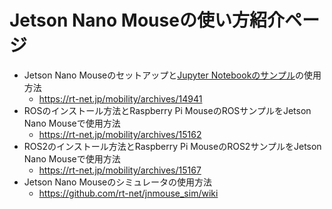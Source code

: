 # Jetson Nano Mouseの使い方紹介ページ

* Jetson Nano Mouseのセットアップと[Jupyter Notebookのサンプル](https://github.com/rt-net/jnm_jupyternotebook)の使用方法
    * https://rt-net.jp/mobility/archives/14941
* ROSのインストール方法とRaspberry Pi MouseのROSサンプルをJetson Nano Mouseで使用方法
    * https://rt-net.jp/mobility/archives/15162
* ROS2のインストール方法とRaspberry Pi MouseのROS2サンプルをJetson Nano Mouseで使用方法
    * https://rt-net.jp/mobility/archives/15167
* Jetson Nano Mouseのシミュレータの使用方法
    * https://github.com/rt-net/jnmouse_sim/wiki